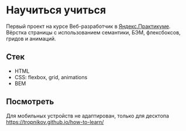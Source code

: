 # Научиться учиться

Первый проект на курсе Веб-разработчик в [Яндекс.Практикуме](https://practicum.yandex.ru/).
Вёрстка страницы с использованием семантики, БЭМ, флексбоксов, гридов и анимаций.

## Стек

* HTML
* CSS: flexbox, grid, animations
* BEM

## Посмотреть

Для мобильных устройств не адаптирован, только для десктопа https://tropnikov.github.io/how-to-learn/

